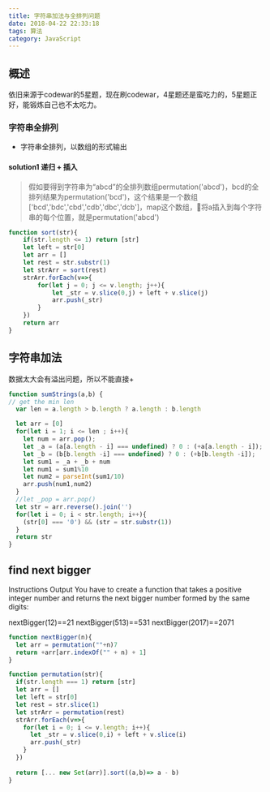 ```yaml
---
title: 字符串加法与全排列问题
date: 2018-04-22 22:33:18
tags: 算法
category: JavaScript
---
```


## 概述
依旧来源于codewar的5星题，现在刷codewar，4星题还是蛮吃力的，5星题正好，能锻炼自己也不太吃力。

### 字符串全排列
* 字符串全排列，以数组的形式输出

#### solution1 递归 + 插入

> 假如要得到字符串为“abcd”的全排列数组permutation('abcd')，bcd的全排列结果为permutation('bcd')，这个结果是一个数组['bcd','bdc','cbd','cdb','dbc','dcb']，map这个数组，将a插入到每个字符串的每个位置，就是permutation('abcd')

```js
function sort(str){
    if(str.length <= 1) return [str]
    let left = str[0]
    let arr = []
    let rest = str.substr(1)
    let strArr = sort(rest)
    strArr.forEach(v=>{
        for(let j = 0; j <= v.length; j++){
            let _str = v.slice(0,j) + left + v.slice(j)
            arr.push(_str)
        }
    })
    return arr
}
```
## 字符串加法
数据太大会有溢出问题，所以不能直接+

```js
function sumStrings(a,b) {
// get the min len
  var len = a.length > b.length ? a.length : b.length

  let arr = [0]
  for(let i = 1; i <= len ; i++){
    let num = arr.pop();
    let _a = (a[a.length - i] === undefined) ? 0 : (+a[a.length - i]);
    let _b = (b[b.length -i] === undefined) ? 0 : (+b[b.length -i]);
    let sum1 = _a + _b + num
    let num1 = sum1%10
    let num2 = parseInt(sum1/10)
    arr.push(num1,num2)
  }
  //let _pop = arr.pop()
  let str = arr.reverse().join('')
  for(let i = 0; i < str.length; i++){
    (str[0] === '0') && (str = str.substr(1))
  }
  return str
}
```

## find next bigger
Instructions
Output
You have to create a function that takes a positive integer number and returns the next bigger number formed by the same digits:

nextBigger(12)==21
nextBigger(513)==531
nextBigger(2017)==2071

```js
function nextBigger(n){
  let arr = permutation(""+n)7
  return +arr[arr.indexOf("" + n) + 1]
}

function permutation(str){
  if(str.length === 1) return [str]
  let arr = []
  let left = str[0]
  let rest = str.slice(1)
  let strArr = permutation(rest)
  strArr.forEach(v=>{
    for(let i = 0; i <= v.length; i++){
      let _str = v.slice(0,i) + left + v.slice(i)
      arr.push(_str)
    }
  })
  
  return [... new Set(arr)].sort((a,b)=> a - b)
}
```